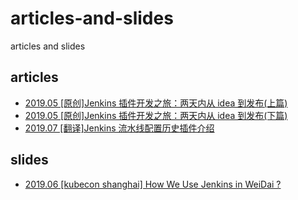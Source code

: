 # articles-and-slides
articles and slides

## articles
- [2019.05 [原创]Jenkins 插件开发之旅：两天内从 idea 到发布(上篇)](articles/2019/2019-05-06-jenkins-plugin-develop-within-two-days-part01.md)
- [2019.05 [原创]Jenkins 插件开发之旅：两天内从 idea 到发布(下篇)](articles/2019/2019-05-08-jenkins-plugin-develop-within-two-days-part02.md)
- [2019.07 [翻译]Jenkins 流水线配置历史插件介绍](articles/2019/2019-07-31-pipeline-config-history-plugin.md)

## slides
- [2019.06 [kubecon shanghai] How We Use Jenkins in WeiDai ?](slides/2019/2019-06-kubecon-shanghai/How-We-Use-Jenkins-in-WeiDai-%3F.pdf)
